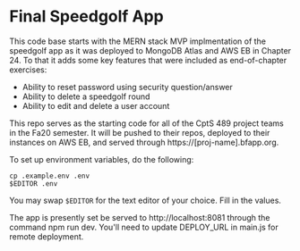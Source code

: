 # Final Speedgolf App
This code base starts with the MERN stack MVP implmentation of the speedgolf
app as it was deployed to MongoDB Atlas and AWS EB in Chapter 24. To that it adds
some key features that were included as end-of-chapter exercises:

* Ability to reset password using security question/answer
* Ability to delete a speedgolf round
* Ability to edit and delete a user account

This repo serves as the starting code for all of the CptS 489 project teams in the
Fa20 semester. It will be pushed to their repos, deployed to their instances on
AWS EB, and served through https://[proj-name].bfapp.org.

To set up environment variables, do the following:
```shell script
cp .example.env .env
$EDITOR .env
```
You may swap `$EDITOR` for the text editor of your choice. Fill in the values.

The app is presently set be served to http://localhost:8081 through the command
npm run dev. You'll need to update DEPLOY_URL in main.js for remote deployment.
